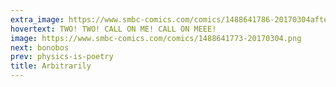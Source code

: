 ```yaml
---
extra_image: https://www.smbc-comics.com/comics/1488641786-20170304after.png
hovertext: TWO! TWO! CALL ON ME! CALL ON MEEE!
image: https://www.smbc-comics.com/comics/1488641773-20170304.png
next: bonobos
prev: physics-is-poetry
title: Arbitrarily
---
```

